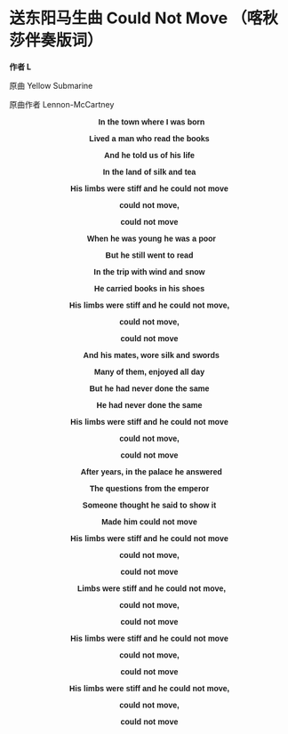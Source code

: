 <head>
	<meta charset="utf-8">
	<meta name="viewport" content="width=device-width,initial-scale=1.0,maximum-scale=1.0,minimum-scale=1.0,user-scalable=no">
</head>

# 送东阳马生曲 Could Not Move （喀秋莎伴奏版词）

__作者 L__

原曲 Yellow Submarine

原曲作者 Lennon-McCartney

<span style="font-weight: bold;text-align: center;font-family: Georgia, sans-serif;">

&nbsp;
In the town where I was born  

Lived a man who read the books  

And he told us of his life  

In the land of silk and tea

His limbs were stiff and he could not move

could not move,

could not move

&nbsp;
When he was young he was a poor

But he still went to read

In the trip with wind and snow

He carried books in his shoes

His limbs were stiff and he could not move,

could not move,

could not move

&nbsp;
And his mates, wore silk and swords

Many of them, enjoyed all day

But he had never done the same

He had never done the same

His limbs were stiff and he could not move

could not move,

could not move

&nbsp;
After years, in the palace he answered

The questions from the emperor

Someone thought he said to show it

Made him could not move

His limbs were stiff and he could not move

could not move,

could not move

&nbsp;
Limbs were stiff and he could not move,

could not move,

could not move

His limbs were stiff and he could not move

could not move,

could not move

His limbs were stiff and he could not move,

could not move,

could not move
</span>
